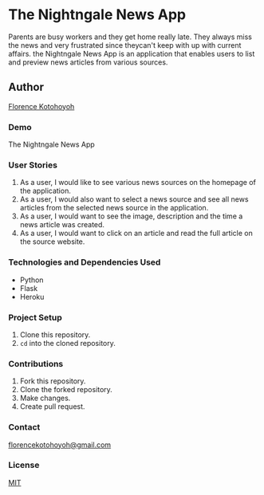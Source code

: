 # The Nightngale News App
Parents are busy workers and they get home really late. They always miss the news and very frustrated since theycan't keep with up with current affairs. the Nightngale News App is an application that enables users to  list and preview news articles from various sources. 

## Author
[Florence Kotohoyoh](https://github.com/Flokots/)

### Demo
The Nightngale News App

### User Stories
1. As a user, I would like to see various news sources on the homepage of the application.
2. As a user, I would also want to select a news source and see all news articles from the selected news source in the application.
3. As a user, I would want to see the image, description and the time a news article was created.
4. As a user, I would want to click on an article and read the full article on the source website.
### Technologies and Dependencies Used
* Python
* Flask
* Heroku
### Project Setup 
1. Clone this repository.
2. `cd` into the cloned repository.

### Contributions
1. Fork this repository.
2. Clone the forked repository.
3. Make changes.
4. Create pull request.
### Contact
florencekotohoyoh@gmail.com
### License
[MIT](https://choosealicense.com/licenses/mit)
